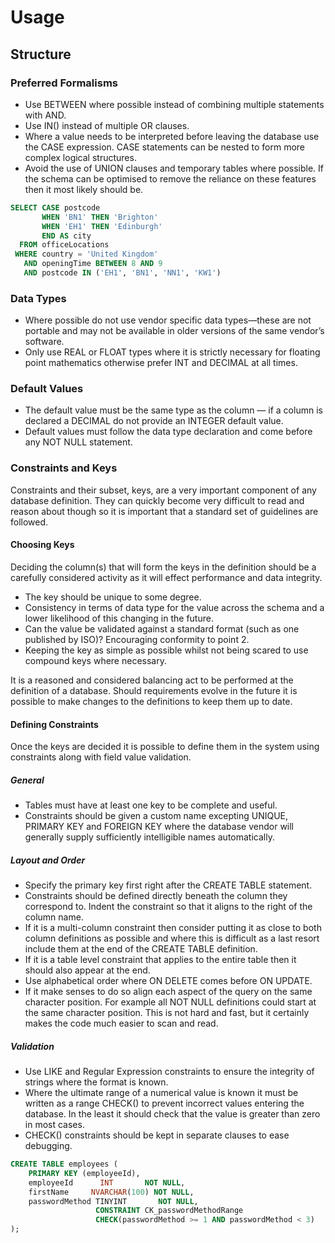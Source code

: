 # Usage
## Structure
### Preferred Formalisms
- Use BETWEEN where possible instead of combining multiple statements with AND.
- Use IN() instead of multiple OR clauses.
- Where a value needs to be interpreted before leaving the database use the CASE expression. CASE statements can be nested to form more complex logical structures.
- Avoid the use of UNION clauses and temporary tables where possible. If the schema can be optimised to remove the reliance on these features then it most likely should be.

``` sql
SELECT CASE postcode
       WHEN 'BN1' THEN 'Brighton'
       WHEN 'EH1' THEN 'Edinburgh'
       END AS city
  FROM officeLocations
 WHERE country = 'United Kingdom'
   AND openingTime BETWEEN 8 AND 9
   AND postcode IN ('EH1', 'BN1', 'NN1', 'KW1')
```
### Data Types
- Where possible do not use vendor specific data types—these are not portable and may not be available in older versions of the same vendor’s software.
- Only use REAL or FLOAT types where it is strictly necessary for floating point mathematics otherwise prefer INT and DECIMAL at all times.

### Default Values
- The default value must be the same type as the column — if a column is declared a DECIMAL do not provide an INTEGER default value.
- Default values must follow the data type declaration and come before any NOT NULL statement.

### Constraints and Keys
Constraints and their subset, keys, are a very important component of any database definition. They can quickly become very difficult to read and reason about though so it is important that a standard set of guidelines are followed.

#### Choosing Keys
Deciding the column(s) that will form the keys in the definition should be a carefully considered activity as it will effect performance and data integrity.

- The key should be unique to some degree.
- Consistency in terms of data type for the value across the schema and a lower likelihood of this changing in the future.
- Can the value be validated against a standard format (such as one published by ISO)? Encouraging conformity to point 2.
- Keeping the key as simple as possible whilst not being scared to use compound keys where necessary.

It is a reasoned and considered balancing act to be performed at the definition of a database. Should requirements evolve in the future it is possible to make changes to the definitions to keep them up to date.

#### Defining Constraints
Once the keys are decided it is possible to define them in the system using constraints along with field value validation.

##### General
- Tables must have at least one key to be complete and useful.
- Constraints should be given a custom name excepting UNIQUE, PRIMARY KEY and FOREIGN KEY where the database vendor will generally supply sufficiently intelligible names automatically.

##### Layout and Order
- Specify the primary key first right after the CREATE TABLE statement.
- Constraints should be defined directly beneath the column they correspond to. Indent the constraint so that it aligns to the right of the column name.
- If it is a multi-column constraint then consider putting it as close to both column definitions as possible and where this is difficult as a last resort include them at the end of the CREATE TABLE definition.
- If it is a table level constraint that applies to the entire table then it should also appear at the end.
- Use alphabetical order where ON DELETE comes before ON UPDATE.
- If it make senses to do so align each aspect of the query on the same character position. For example all NOT NULL definitions could start at the same character position. This is not hard and fast, but it certainly makes the code much easier to scan and read.

##### Validation
- Use LIKE and Regular Expression constraints to ensure the integrity of strings where the format is known.
- Where the ultimate range of a numerical value is known it must be written as a range CHECK() to prevent incorrect values entering the database. In the least it should check that the value is greater than zero in most cases.
- CHECK() constraints should be kept in separate clauses to ease debugging.

``` sql
CREATE TABLE employees (
    PRIMARY KEY (employeeId),
    employeeId      INT       NOT NULL,
    firstName     NVARCHAR(100) NOT NULL,
    passwordMethod TINYINT       NOT NULL,
                   CONSTRAINT CK_passwordMethodRange
                   CHECK(passwordMethod >= 1 AND passwordMethod < 3)
);
``` 


